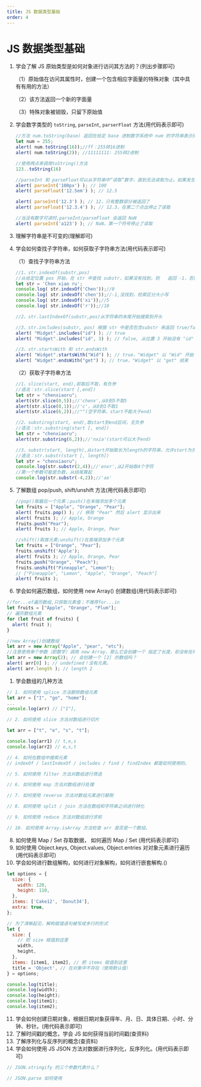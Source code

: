 ```yaml
---
title: JS 数据类型基础
order: 4
---
```


# JS 数据类型基础

1. 学会了解 JS 原始类型是如何对象进行访问其方法的？(列出步骤即可)

   （1）原始值在访问其属性时，创建一个包含相应字面量的特殊对象（其中具有有用的方法）

   （2）该方法返回一个新的字面量

   （3）特殊对象被销毁，只留下原始值

2. 学会数字类型的 `toString`, `parseInt`, `parserFloat` 方法(用代码表示即可)

   ```js
   //方法 num.toString(base) 返回在给定 base 进制数字系统中 num 的字符串表示形式
   let num = 255;
   alert( num.toString(16));//ff：255转16进制
   alert( num.toString(2)); //11111111: 255转2进制
   
   //使用两点来调用toString()方法
   123..toString(16)
   ```

   ```js
   //parseInt 和 parseFloat可以从字符串中“读取”数字，直到无法读取为止。如果发生 error，则返回收集到的数字
   alert( parseInt('100px') ); // 100
   alert( parseFloat('12.5em') ); // 12.5
   
   alert( parseInt('12.3') ); // 12，只有整数部分被返回了
   alert( parseFloat('12.3.4') ); // 12.3，在第二个点出停止了读取
   
   //当没有数字可读时,parseInt/parseFloat 会返回 NaN
   alert( parseInt('a123') ); // NaN，第一个符号停止了读取
   ```

   

3. 理解字符串是不可变的(理解即可)

4. 学会如何查找子字符串，如何获取子字符串方法(用代码表示即可)

   （1）查找子字符串方法

   ```js
   //1、str.indexOf(substr,pos)
   //从给定位置 pos 开始，在 str 中查找 substr，如果没有找到，则   返回 -1，否则返回匹配成功的位置
   let str = 'Chen xiao ru';
   console.log( str.indexOf('Chen'));//0
   console.log( str.indexOf('chen'));//-1,没找到，检索区分大小写
   console.log( str.indexOf('xi'));//5
   console.log( str.indexOf('r'));//10
   ```

   ```js
   //2、str.lastIndexOf(substr,pos)从字符串的末尾开始搜索到开头
   ```

   ```js
   //3、str.includes(substr, pos) 根据 str 中是否包含substr 来返回 true/false
   alert( "Midget".includes("id") ); // true
   alert( "Midget".includes("id", 3) ); // false, 从位置 3 开始没有 "id"
   ```

   ```js
   //3、str.startsWith 和 str.endsWith 
   alert( "Widget".startsWith("Wid") ); // true，"Widget" 以 "Wid" 开始
   alert( "Widget".endsWith("get") ); // true，"Widget" 以 "get" 结束
   ```

   

   （2）获取子字符串方法

   ```js
   //1、slice(start, end),前取后不取，有负参
   //语法：str.slice(start [,end])
   let str = "chenxiaoru";
   alert(str.slice(0,5));//'chenx',从0到5不取5
   alert(str.slice(0,1));//'c'，从0到1不取1
   alert(str.slice(6,2));//""(空字符串，start不能大于end)
   ```

   ```js
   //2、substirng(start, end),取start到end区间，无负参
   //语法：str.substring(start [, end])
   let str = "chenxiaoru";
   alert(str.substring(6,2));//'nxia'(start可以大于end)
   ```

   ```js
   //3、substr(start, length),从start开始取长为length的字符串，允许start为负数
   //语法：str.substr(start [, length])
   let str = "chenxiaoru";
   console.log(str.substr(2,4));//'enxr',从2开始取4个字符
   //第一个参数可能是负数，从结尾算起
   console.log(str.substr(-4,2));//'ao'
   ```

   

5. 了解数组 pop/push, shift/unshift 方法(用代码表示即可)

   ```js
   //pop()取最后一个元素；push()在末端添加多个元素
   let fruits = ["Apple", "Orange", "Pear"];
   alert( fruits.pop() ); // 移除 "Pear" 然后 alert 显示出来
   alert( fruits ); // Apple, Orange
   fruits.push("Pear");
   alert( fruits ); // Apple, Orange, Pear
   ```

   

   ```js
   //shift()取首元素;unshift()在首端添加多个元素
   let fruits = ["Orange", "Pear"];
   fruits.unshift('Apple');
   alert( fruits ); // Apple, Orange, Pear
   fruits.push("Orange", "Peach");
   fruits.unshift("Pineapple", "Lemon");
   // ["Pineapple", "Lemon", "Apple", "Orange", "Peach"]
   alert( fruits );
   ```

   

6. 学会如何遍历数组，如何使用 new Array() 创建数组(用代码表示即可)

```js
//for...of遍历数组,只获取元素值；不推荐for...in
let fruits = ["Apple", "Orange", "Plum"];
// 遍历数组元素
for (let fruit of fruits) {
  alert( fruit );
}
```

```js
//new Array()创建数组
let arr = new Array("Apple", "pear", "etc");
//注意使用单个参数（即数字）调用 new Array，那么它会创建一个 指定了长度，却没有任何项 的数组。
let arr = new Array(2); // 会创建一个 [2] 的数组吗？
alert( arr[0] ); // undefined！没有元素。
alert( arr.length ); // length 2
```



1. 学会数组的几种方法

```js
// 1. 如何使用 splice 方法删除数组元素
let arr = ["I", "go", "home"];
...
console.log(arr) // ["I"],

// 2. 如何使用 slice 方法对数组进行切片

let arr = ["t", "e", "s", "t"];

console.log(arr1) // t,e,s
console.log(arr2) // e,s,t

// 4. 如何在数组中搜索元素
// indexOf / lastIndexOf / includes / find / findIndex 都是如何使用的。

// 5. 如何使用 filter 方法对数组进行筛选

// 6. 如何使用 map 方法对数组进行处理

// 7. 如何使用 reverse 方法对数组元素进行颠倒

// 8. 如何使用 split / join 方法在数组和字符串之间进行转化

// 9. 如何使用 reduce 方法对数组进行求和

// 10. 如何使用 Array.isArray 方法检查 arr 是否是一个数组。

```

8. 如何使用 Map / Set 存取数据， 如何遍历 Map / Set (用代码表示即可)
9. 如何使用 Object.keys, Object.values, Object.entries 对对象元素进行遍历(用代码表示即可)
10. 学会如何进行数组解构，如何进行对象解构，如何进行嵌套解构.()

```js
let options = {
  size: {
    width: 120,
    height: 110,
  },
  items: ['Cake12', 'Donut34'],
  extra: true,
};

// 为了清晰起见，解构赋值语句被写成多行的形式
let {
  size: {
    // 把 size 赋值到这里
    width,
    height,
  },
  items: [item1, item2], // 把 items 赋值到这里
  title = 'Object', // 在对象中不存在（使用默认值）
} = options;

console.log(title);
console.log(width);
console.log(height);
console.log(item1);
console.log(item2);
```

11. 学会如何创建日期对象，根据日期对象获得年、月、日、具体日期、小时、分钟、秒针。(用代码表示即可)
12. 了解时间戳的概念，学会 JS 如何获得当前时间戳(查资料)
13. 了解序列化与反序列的概念(查资料)
14. 学会如何使用 JS JSON 方法对数据进行序列化，反序列化。(用代码表示即可)

```js
// JSON.stringify 的三个参数代表什么？

// JSON.parse 如何使用
```

